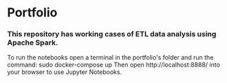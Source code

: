 # Portfolio
### This repository has working cases of ETL data analysis using Apache Spark.

To run the notebooks open a terminal in the portfolio's folder and run the command: 
sudo docker-compose up
Then open http://localhost:8888/ into your browser to use Jupyter Notebooks.

